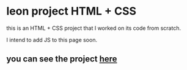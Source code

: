 # leon project HTML + CSS
this is an HTML + CSS project that I worked on its code from scratch.

I intend to add JS to this page soon.

## you can see the project [here](https://mohamedkhaled4053.github.io/leon/)